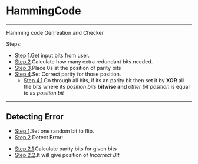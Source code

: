 # HammingCode

---

Hamming code Genreation and Checker 

Steps:
  * [Step 1](https://github.com/ChaitanyaLKulkarni/HammingCode/blob/master/hammingCode.py#L80).Get input bits from user.
  * [Step 2](https://github.com/ChaitanyaLKulkarni/HammingCode/blob/master/hammingCode.py#L5).Calculate how many extra redundant bits needed.
  * [Step 3](https://github.com/ChaitanyaLKulkarni/HammingCode/blob/master/hammingCode.py#L12).Place 0s at the position of parity bits
  * [Step 4](https://github.com/ChaitanyaLKulkarni/HammingCode/blob/master/hammingCode.py#L35).Set Correct parity for those position.
    * [Step 4.1](https://github.com/ChaitanyaLKulkarni/HammingCode/blob/master/hammingCode.py#L40).Go through all bits, if its an parity bit then set it by **XOR** all the bits where its _position bits_ **bitwise and** _other bit position_ is equal to _its position bit_

---

## Detecting Error

* [Step 1](https://github.com/ChaitanyaLKulkarni/HammingCode/blob/master/hammingCode.py#L99).Set one random bit to flip.
* [Step 2](https://github.com/ChaitanyaLKulkarni/HammingCode/blob/master/hammingCode.py#L58).Detect Error:
-   [Step 2.1](https://github.com/ChaitanyaLKulkarni/HammingCode/blob/master/hammingCode.py#L63).Calculate parity bits for given bits
-   [Step 2.2](https://github.com/ChaitanyaLKulkarni/HammingCode/blob/master/hammingCode.py#L75).It will give position of _Incorrect Bit_
